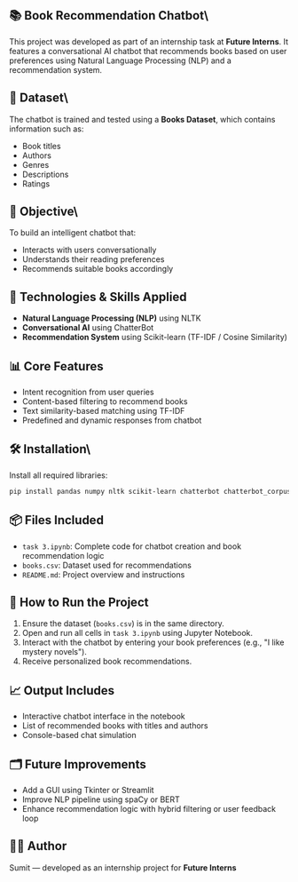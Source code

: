 ## 📚 Book Recommendation Chatbot\
This project was developed as part of an internship task at **Future Interns**. It features a conversational AI chatbot that recommends books based on user preferences using Natural Language Processing (NLP) and a recommendation system.

## 📁 Dataset\
The chatbot is trained and tested using a **Books Dataset**, which contains information such as:

- Book titles
- Authors
- Genres
- Descriptions
- Ratings

## 🎯 Objective\
To build an intelligent chatbot that:

- Interacts with users conversationally
- Understands their reading preferences
- Recommends suitable books accordingly

## 🧠 Technologies & Skills Applied

- **Natural Language Processing (NLP)** using NLTK
- **Conversational AI** using ChatterBot
- **Recommendation System** using Scikit-learn (TF-IDF / Cosine Similarity)

## 📊 Core Features

- Intent recognition from user queries
- Content-based filtering to recommend books
- Text similarity-based matching using TF-IDF
- Predefined and dynamic responses from chatbot

## 🛠️ Installation\
Install all required libraries:

```bash
pip install pandas numpy nltk scikit-learn chatterbot chatterbot_corpus
```

## 📦 Files Included

- `task 3.ipynb`: Complete code for chatbot creation and book recommendation logic
- `books.csv`: Dataset used for recommendations
- `README.md`: Project overview and instructions

## 🚀 How to Run the Project

1. Ensure the dataset (`books.csv`) is in the same directory.
2. Open and run all cells in `task 3.ipynb` using Jupyter Notebook.
3. Interact with the chatbot by entering your book preferences (e.g., "I like mystery novels").
4. Receive personalized book recommendations.

## 📈 Output Includes

- Interactive chatbot interface in the notebook
- List of recommended books with titles and authors
- Console-based chat simulation

## 🗂️ Future Improvements

- Add a GUI using Tkinter or Streamlit
- Improve NLP pipeline using spaCy or BERT
- Enhance recommendation logic with hybrid filtering or user feedback loop

## 👨‍💻 Author

Sumit — developed as an internship project for **Future Interns**


